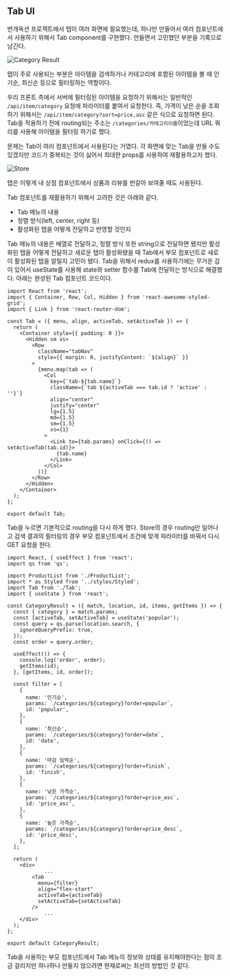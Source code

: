 ## Tab UI

번개옥션 프로젝트에서 탭이 여러 화면에 필요했는데, 하나만 만들어서 여러 컴포넌트에서 사용하기 위해서 Tab component를 구현했다. 만들면서 고민했던 부분을 기록으로 남긴다.

![Category Result](https://user-images.githubusercontent.com/48080762/75037033-9bc09900-54f6-11ea-8d3b-360e351a8d12.png)

탭이 주로 사용되는 부분은 아이템을 검색하거나 카테고리에 포함된 아이템을 볼 때 인기순, 최신순 등으로 필터링하는 역할이다.

우리 프론트 측에서 서버에 필터링된 아이템을 요청하기 위해서는 일반적인 `/api/item/category` 요청에 파라미터를 붙여서 요청한다. 즉, 가격이 낮은 순을 조회하기 위해서는 `/api/item/category?sort=price,asc` 같은 식으로 요청하면 된다. Tab을 적용하기 전에 routing되는 주소는 `/categories/카테고리이름`이었는데 URL 쿼리를 사용해 아이템을 필터링 하기로 했다.

문제는 Tab이 여러 컴포넌트에서 사용된다는 거였다. 각 화면에 맞는 Tab을 만들 수도 있겠지만 코드가 중복되는 것이 싫어서 최대한 props를 사용하여 재활용하고자 했다.

![Store](https://user-images.githubusercontent.com/48080762/75037053-a54a0100-54f6-11ea-9bc3-330d5d7b7c62.png)

탭은 이렇게 내 상점 컴포넌트에서 상품과 리뷰를 번갈아 보여줄 때도 사용된다. 

Tab 컴포넌트를 재활용하기 위해서 고려한 것은 아래와 같다.

- Tab 메뉴의 내용
- 정렬 방식(left, center, right 등)
- 활성화된 탭을 어떻게 전달하고 반영할 것인지

Tab 메뉴의 내용은 배열로 전달하고, 정렬 방식 또한 string으로 전달하면 됐지만 활성화된 탭을 어떻게 전달하고 새로운 탭이 활성화됐을 때 Tab에서 부모 컴포넌트로 새로이 활성화된 탭을 알릴지 고민이 됐다. Tab을 위해서 redux를 사용하기에는 무거운 감이 있어서 useState를 사용해 state와 setter 함수를 Tab에 전달하는 방식으로 해결했다. 아래는 완성된 Tab 컴포넌트 코드이다.

```react
import React from 'react';
import { Container, Row, Col, Hidden } from 'react-awesome-styled-grid';
import { Link } from 'react-router-dom';

const Tab = ({ menu, align, activeTab, setActiveTab }) => {
  return (
    <Container style={{ padding: 0 }}>
      <Hidden sm xs>
        <Row
          className="tabNav"
          style={{ margin: 0, justifyContent: `${align}` }}
        >
          {menu.map(tab => (
            <Col
              key={`tab-${tab.name}`}
              className={`tab ${activeTab === tab.id ? 'active' : ''}`}
              align="center"
              justify="center"
              lg={1.5}
              md={1.5}
              sm={1.5}
              xs={1}
            >
              <Link to={tab.params} onClick={() => setActiveTab(tab.id)}>
                {tab.name}
              </Link>
            </Col>
          ))}
        </Row>
      </Hidden>
    </Container>
  );
};

export default Tab;
```

Tab을 누르면 기본적으로 routing을 다시 하게 했다. Store의 경우 routing만 일어나고 검색 결과의 필터링의 경우 부모 컴포넌트에서 조건에 맞게 파라미터를 바꿔서 다시 GET 요청을 한다.

```react
import React, { useEffect } from 'react';
import qs from 'qs';

import ProductList from './ProductList';
import * as Styled from '../styles/Styled';
import Tab from './Tab';
import { useState } from 'react';

const CategoryResult = ({ match, location, id, items, getItems }) => {
  const { category } = match.params;
  const [activeTab, setActiveTab] = useState('popular');
  const query = qs.parse(location.search, {
    ignoreQueryPrefix: true,
  });
  const order = query.order;

  useEffect(() => {
    console.log('order', order);
    getItems(id);
  }, [getItems, id, order]);

  const filter = [
    {
      name: '인기순',
      params: `/categories/${category}?order=popular`,
      id: 'popular',
    },
    {
      name: '최신순',
      params: `/categories/${category}?order=date`,
      id: 'date',
    },
    {
      name: '마감 임박순',
      params: `/categories/${category}?order=finish`,
      id: 'finish',
    },
    {
      name: '낮은 가격순',
      params: `/categories/${category}?order=price_asc`,
      id: 'price_asc',
    },
    {
      name: '높은 가격순',
      params: `/categories/${category}?order=price_desc`,
      id: 'price_desc',
    },
  ];

  return (
    <div>
			...
        <Tab
          menu={filter}
          align="flex-start"
          activeTab={activeTab}
          setActiveTab={setActiveTab}
        />
			...
    </div>
  );
};

export default CategoryResult;
```

Tab을 사용하는 부모 컴포넌트에서 Tab 메뉴의 정보와 상태를 유지해야한다는 점이 조금 걸리지만 하나하나 만들지 않으려면 현재로써는 최선의 방법인 것 같다.